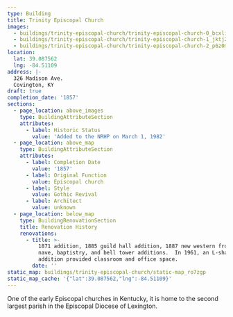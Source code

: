 ```yaml
---
type: Building
title: Trinity Episcopal Church
images:
  - buildings/trinity-episcopal-church/trinity-episcopal-church-0_bcxli4
  - buildings/trinity-episcopal-church/trinity-episcopal-church-1_jktj2v
  - buildings/trinity-episcopal-church/trinity-episcopal-church-2_p6z0mi
location:
  lat: 39.087562
  lng: -84.51109
address: |-
  326 Madison Ave.
  Covington, KY
draft: true
completion_date: '1857'
sections:
  - page_location: above_images
    type: BuildingAttributeSection
    attributes:
      - label: Historic Status
        value: 'Added to the NRHP on March 1, 1982'
  - page_location: above_map
    type: BuildingAttributeSection
    attributes:
      - label: Completion Date
        value: '1857'
      - label: Original Function
        value: Episcopal church
      - label: Style
        value: Gothic Revival
      - label: Architect
        value: unknown
  - page_location: below_map
    type: BuildingRenovationSection
    title: Renovation History
    renovations:
      - title: >-
          1871 addition, 1885 guild hall addition, 1887 new western front, 1887
          nave, baptistry, and bell tower additions.  In 1961, an L-shaped
          addition provided classroom and office space.
        date: ''
static_map: buildings/trinity-episcopal-church/static-map_ro7zgp
static_map_cache: '{"lat":39.087562,"lng":-84.51109}'
---
```


One of the early Episcopal churches in Kentucky, it is home to the second largest parish in the Episcopal Diocese of Lexington.
